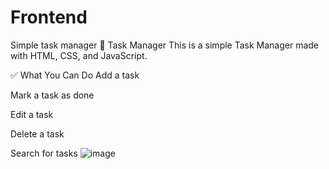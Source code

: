 # Frontend
Simple task manager
📝 Task Manager
This is a simple Task Manager made with HTML, CSS, and JavaScript.

✅ What You Can Do
  Add a task
  
  Mark a task as done
  
  Edit a task
  
  Delete a task
  
  Search for tasks
![image](https://github.com/user-attachments/assets/ab4096f1-cf2c-4b94-b6a8-b5bd6de8f63d)

